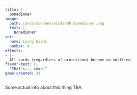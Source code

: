 ```yaml
---
title: |-
  Bonedinner
image: 
  path: cards/scanned/wilds/08 Bonedinner.png
  text: |-
    Bonedinner
set:
  name: Lying Wilds
  number: 8
effects: 
- |-
  All cards (regardless of protection) become un-nullfied.
flavor-text: |-
  "That's... smar."
game-created: 31
---
```

Some actual info about this thing TBA.
